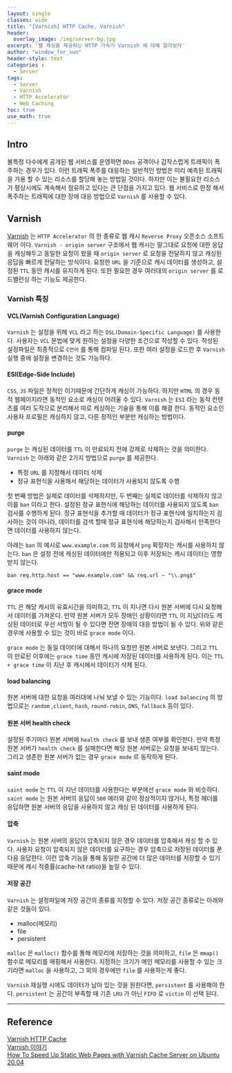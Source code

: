 ```yaml
--- 
layout: single
classes: wide
title: "[Varnish] HTTP Cache, Varnish"
header:
  overlay_image: /img/server-bg.jpg
excerpt: '웹 캐싱을 제공하는 HTTP 가속기 Varnish 에 대해 알아보자'
author: "window_for_sun"
header-style: text
categories :
  - Server
tags:
  - Server
  - Varnish
  - HTTP Accelerator
  - Web Caching
toc: true
use_math: true
---  
```


## Intro
불특정 다수에게 공개된 웹 서비스를 운영하면 `DDos` 공격이나 갑작스럽게 트래픽이 폭주하는 경우가 있다. 
이런 트래픽 폭주를 대응하는 일반적인 방법은 미리 예측된 트래픽을 가용 할 수 있는 리소스를 할당해 놓는 방법일 것이다. 
하지만 이는 불필요한 리소스가 평상시에도 계속해서 점유하고 있다는 큰 단점을 가지고 있다. 
웹 서비스로 한정 해서 폭주하는 트래픽에 대한 장애 대응 방법으로 `Varnish` 를 사용할 수 있다.  

## Varnish
[Varnish](https://varnish-cache.org/index.html) 
는 `HTTP Accelerator` 의 한 종류로 웹 캐시 `Reverse Proxy` 오픈소스 소프트웨어 이다. 
`Varnish - origin server` 구조에서 웹 캐시는 말그대로 요청에 대한 응답을 캐싱해두고 동일한 요청이 왔을 때 
`origin server` 로 요청을 전달하지 않고 캐싱된 응답을 빠르게 전달하는 방식이다. 
요청한 `URL` 을 기준으로 캐시 데이터를 생성하고, 설정된 `TTL` 동안 캐시를 유지하게 된다. 
또한 필요한 경우 여러대의 `origin server` 를 로드밸런싱 하는 기능도 제공한다.   

### Varnish 특징
#### VCL(Varnish Configuration Language)
`Varnish` 는 설정을 위해 `VCL` 라고 하는 `DSL(Domain-Specific Language)` 를 사용한다. 
사용자는 `VCL` 문법에 맞게 원하는 설정을 다양한 조건으로 작성할 수 있다. 
작성된 설정파일은 최종적으로 `C언어` 를 통해 컴파일 된다. 
또한 여러 설정을 로드한 후 `Varnish` 실행 중에 설정을 변경하는 것도 가능하다.  

#### ESI(Edge-Side Include)
`CSS`, `JS` 파일은 정적인 이기때문에 간단하게 캐싱이 가능하다. 
하지만 `HTML` 의 경우 동적 웹페이지라면 동적인 요소로 캐싱이 어려울 수 있다. 
`Varnish` 는 `ESI` 라는 동적 컨텐츠를 여러 도작으로 분리해서 따로 캐싱하는 기술을 통해 이를 해결 한다. 
동적인 요소인 사용자 프로필은 캐싱하지 않고, 다른 정적인 부분만 캐싱하는 방법이다.  

#### purge
`purge` 는 캐싱된 데이터를 `TTL` 이 만료되지 전에 강제로 삭제하는 것을 의미한다. 
`Varnish` 는 아래와 같은 2가지 방법으로 `purge` 를 제공한다. 

- 특정 `URL` 를 지정해서 데이터 삭제
- 정규 표현식을 사용해서 해당하는 데이터가 사용되지 않도록 수행

첫 번째 방법은 실제로 데이터를 삭제하지만, 두 번째는 실제로 데이터를 삭제하지 않고 이를 `ban` 이라고 한다. 
설정된 정규 표현식에 해당하는 데이터를 사용되지 않도록 `ban` 검사를 수행하게 된다. 
정규 표현식을 추가할 때 데이터가 정규 표현식에 일치하는지 검사하는 것이 아니라, 
데이터를 검색 할때 정규 표현식에 해당하는지 검사해서 만족한다면 데이터를 사용하지 않는다.  

아래는 `ban` 의 예시로 `www.example.com` 의 요청에서 `png` 확장자는 캐시를 사용하지 않는다. 
`ban` 은 설정 전에 캐싱된 데이터에만 적용되고 이후 저장되는 캐시 데이터는 영향받지 않는다.  

```
ban req.http.host == "www.example.com" && req.url ~ "\\.png$"
```  

#### grace mode
`TTL` 은 해당 캐시의 유효시간을 의미하고, `TTL` 이 지나면 다시 원본 서버에 다시 요청해서 데이터를 가져온다. 
만약 원본 서버가 모두 장애인 상황이라면 `TTL` 이 지났더라도 캐싱된 데이터로 우선 서빙이 될 수 있다면 전면 장애의 대응 방법이 될 수 있다. 
위와 같은 경우에 사용할 수 있는 것이 바로 `grace mode` 이다.  

`grace mode` 는 동일 데이터에 대해서 하나의 요청만 원본 서버로 보낸다. 
그리고 `TTL` 이 만료된 이후에는 `grace time` 동안 캐시에 저장된 데이터를 사용하게 된다. 
이는 `TTL + grace time` 이 지난 후 캐시에서 데이터가 삭제 된다.  

#### load balancing
원본 서버에 대한 요청을 여러대에 나눠 보낼 수 있는 기능이다. 
`load balancing` 의 방법으로는 `random` ,`client`, `hash`, `round-robin`, `DNS`, `fallback` 등이 있다.  

#### 원본 서버 health check
설정된 주기마다 원본 서버에 `health check` 를 보내 생존 여부를 확인한다. 
만약 특정 원본 서버가 `health check` 를 실패한다면 해당 원본 서버로는 요청을 보내지 않는다. 
그리고 생존한 원본 서버가 없는 경우 `grace mode` 르 동작하게 된다.  

#### saint mode
`saint mode` 는 `TTL` 이 지난 데이터를 사용한다는 부분에선 `grace mode` 와 비슷하다. 
`saint mode` 는 원본 서버의 응답이 `500` 에러와 같이 정상적이지 않거나, 
특정 헤더를 응답하면 원본 서버의 응답을 사용하지 않고 캐싱 된 데이터를 사용하게 된다.  

#### 압축
`Varnish` 는 원본 서버의 응답이 압축되지 않은 경우 데이터를 압축해서 캐싱 할 수 있다. 
사용자 요청이 압축되지 않은 데이터를 요구하는 경우 압축으로 저장된 데이터를 푼 다음 응답한다. 
이런 압축 기능을 통해 동일한 공간에 더 많은 데이터를 저장할 수 있기 때문에 캐시 적중률(cache-hit ratio)을 높일 수 있다.  

#### 저장 공간
`Varnish` 는 설정파일에 저장 공간의 종류를 지정할 수 있다. 
저장 공간 종류로는 아래와 같은 것들이 있다.  

- malloc(메모리)
- file
- persistent

`malloc` 은 `malloc()` 함수를 통해 메모리에 저장하는 것을 의미하고, 
`file` 은 `mmap()` 함수로 메모리를 매핑해서 사용한다. 
지정하는 크기가 메인 메모리를 사용할 수 있는 크기라면 `malloc` 을 사용하고, 
그 외의 경우에만 `file` 를 사용하는게 좋다.  

`Varnish` 재실행 시에도 데이터가 남아 있는 것을 원한다면, `persistent` 를 사용해야 한다. 
`persistent` 는 공간이 부족할 때 기존 `LRU` 가 아닌 `FIFO` 로 `victim` 이 선택 된다.  








---
## Reference
[Varnish HTTP Cache](https://varnish-cache.org/index.html)  
[Varnish 이야기](https://d2.naver.com/helloworld/352076)  
[How To Speed Up Static Web Pages with Varnish Cache Server on Ubuntu 20.04](https://www.digitalocean.com/community/tutorials/how-to-speed-up-static-web-pages-with-varnish-cache-server-on-ubuntu-20-04)  
    